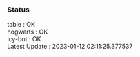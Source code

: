### Status


table : OK  
hogwarts : OK  
icy-bot : OK  
Latest Update : 2023-01-12 02:11:25.377537
